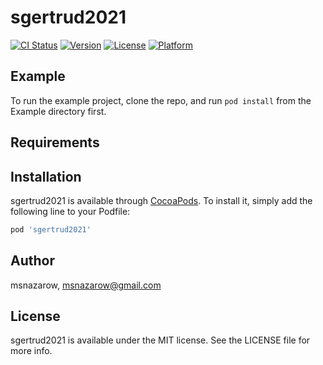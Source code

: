 # sgertrud2021

[![CI Status](https://img.shields.io/travis/msnazarow/sgertrud2021.svg?style=flat)](https://travis-ci.org/msnazarow/sgertrud2021)
[![Version](https://img.shields.io/cocoapods/v/sgertrud2021.svg?style=flat)](https://cocoapods.org/pods/sgertrud2021)
[![License](https://img.shields.io/cocoapods/l/sgertrud2021.svg?style=flat)](https://cocoapods.org/pods/sgertrud2021)
[![Platform](https://img.shields.io/cocoapods/p/sgertrud2021.svg?style=flat)](https://cocoapods.org/pods/sgertrud2021)

## Example

To run the example project, clone the repo, and run `pod install` from the Example directory first.

## Requirements

## Installation

sgertrud2021 is available through [CocoaPods](https://cocoapods.org). To install
it, simply add the following line to your Podfile:

```ruby
pod 'sgertrud2021'
```

## Author

msnazarow, msnazarow@gmail.com

## License

sgertrud2021 is available under the MIT license. See the LICENSE file for more info.
